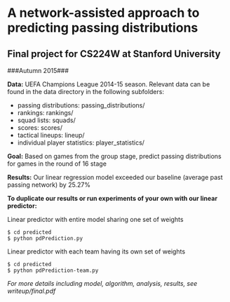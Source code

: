 # A network-assisted approach to predicting passing distributions #
## Final project for CS224W at Stanford University ##
###Autumn 2015###

**Data:** UEFA Champions League 2014-15 season. Relevant data can be found in
the data directory in the following subfolders:
* passing distributions: passing_distributions/
* rankings: rankings/
* squad lists: squads/
* scores: scores/
* tactical lineups: lineup/
* individual player statistics: player_statistics/

**Goal:** Based on games from the group stage, predict passing distributions
for games in the round of 16 stage

**Results:** Our linear regression model exceeded our baseline (average past
passing network) by 25.27%

**To duplicate our results or run experiments of your own with our linear
predictor:** 

Linear predictor with entire model sharing one set of weights
```
$ cd predicted
$ python pdPrediction.py
```

Linear predictor with each team having its own set of weights
```
$ cd predicted
$ python pdPrediction-team.py
```

_For more details including model, algorithm, analysis, results, see writeup/final.pdf_
